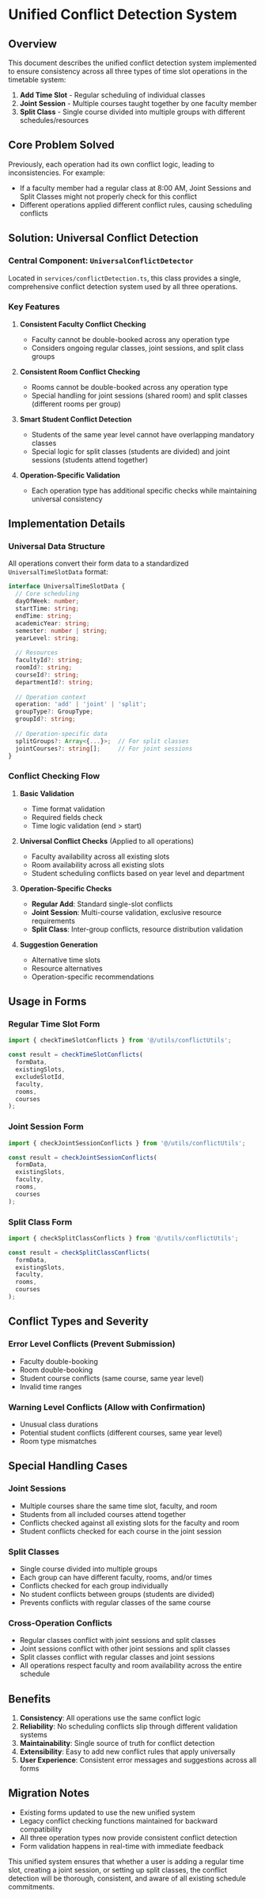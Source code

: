 # Unified Conflict Detection System

## Overview

This document describes the unified conflict detection system implemented to ensure consistency across all three types of time slot operations in the timetable system:

1. **Add Time Slot** - Regular scheduling of individual classes
2. **Joint Session** - Multiple courses taught together by one faculty member
3. **Split Class** - Single course divided into multiple groups with different schedules/resources

## Core Problem Solved

Previously, each operation had its own conflict logic, leading to inconsistencies. For example:
- If a faculty member had a regular class at 8:00 AM, Joint Sessions and Split Classes might not properly check for this conflict
- Different operations applied different conflict rules, causing scheduling conflicts

## Solution: Universal Conflict Detection

### Central Component: `UniversalConflictDetector`

Located in `services/conflictDetection.ts`, this class provides a single, comprehensive conflict detection system used by all three operations.

### Key Features

1. **Consistent Faculty Conflict Checking**
   - Faculty cannot be double-booked across any operation type
   - Considers ongoing regular classes, joint sessions, and split class groups

2. **Consistent Room Conflict Checking** 
   - Rooms cannot be double-booked across any operation type
   - Special handling for joint sessions (shared room) and split classes (different rooms per group)

3. **Smart Student Conflict Detection**
   - Students of the same year level cannot have overlapping mandatory classes
   - Special logic for split classes (students are divided) and joint sessions (students attend together)

4. **Operation-Specific Validation**
   - Each operation type has additional specific checks while maintaining universal consistency

## Implementation Details

### Universal Data Structure

All operations convert their form data to a standardized `UniversalTimeSlotData` format:

```typescript
interface UniversalTimeSlotData {
  // Core scheduling
  dayOfWeek: number;
  startTime: string;
  endTime: string;
  academicYear: string;
  semester: number | string;
  yearLevel: string;
  
  // Resources
  facultyId?: string;
  roomId?: string;
  courseId?: string;
  departmentId?: string;
  
  // Operation context
  operation: 'add' | 'joint' | 'split';
  groupType?: GroupType;
  groupId?: string;
  
  // Operation-specific data
  splitGroups?: Array<{...}>;  // For split classes
  jointCourses?: string[];     // For joint sessions
}
```

### Conflict Checking Flow

1. **Basic Validation**
   - Time format validation
   - Required fields check
   - Time logic validation (end > start)

2. **Universal Conflict Checks** (Applied to all operations)
   - Faculty availability across all existing slots
   - Room availability across all existing slots
   - Student scheduling conflicts based on year level and department

3. **Operation-Specific Checks**
   - **Regular Add**: Standard single-slot conflicts
   - **Joint Session**: Multi-course validation, exclusive resource requirements
   - **Split Class**: Inter-group conflicts, resource distribution validation

4. **Suggestion Generation**
   - Alternative time slots
   - Resource alternatives
   - Operation-specific recommendations

## Usage in Forms

### Regular Time Slot Form
```typescript
import { checkTimeSlotConflicts } from '@/utils/conflictUtils';

const result = checkTimeSlotConflicts(
  formData,
  existingSlots,
  excludeSlotId,
  faculty,
  rooms,
  courses
);
```

### Joint Session Form  
```typescript
import { checkJointSessionConflicts } from '@/utils/conflictUtils';

const result = checkJointSessionConflicts(
  formData,
  existingSlots,
  faculty,
  rooms,
  courses
);
```

### Split Class Form
```typescript
import { checkSplitClassConflicts } from '@/utils/conflictUtils';

const result = checkSplitClassConflicts(
  formData,
  existingSlots, 
  faculty,
  rooms,
  courses
);
```

## Conflict Types and Severity

### Error Level Conflicts (Prevent Submission)
- Faculty double-booking
- Room double-booking  
- Student course conflicts (same course, same year level)
- Invalid time ranges

### Warning Level Conflicts (Allow with Confirmation)
- Unusual class durations
- Potential student conflicts (different courses, same year level)
- Room type mismatches

## Special Handling Cases

### Joint Sessions
- Multiple courses share the same time slot, faculty, and room
- Students from all included courses attend together
- Conflicts checked against all existing slots for the faculty and room
- Student conflicts checked for each course in the joint session

### Split Classes  
- Single course divided into multiple groups
- Each group can have different faculty, rooms, and/or times
- Conflicts checked for each group individually
- No student conflicts between groups (students are divided)
- Prevents conflicts with regular classes of the same course

### Cross-Operation Conflicts
- Regular classes conflict with joint sessions and split classes
- Joint sessions conflict with other joint sessions and split classes
- Split classes conflict with regular classes and joint sessions
- All operations respect faculty and room availability across the entire schedule

## Benefits

1. **Consistency**: All operations use the same conflict logic
2. **Reliability**: No scheduling conflicts slip through different validation systems
3. **Maintainability**: Single source of truth for conflict detection
4. **Extensibility**: Easy to add new conflict rules that apply universally
5. **User Experience**: Consistent error messages and suggestions across all forms

## Migration Notes

- Existing forms updated to use the new unified system
- Legacy conflict checking functions maintained for backward compatibility
- All three operation types now provide consistent conflict detection
- Form validation happens in real-time with immediate feedback

This unified system ensures that whether a user is adding a regular time slot, creating a joint session, or setting up split classes, the conflict detection will be thorough, consistent, and aware of all existing schedule commitments.
